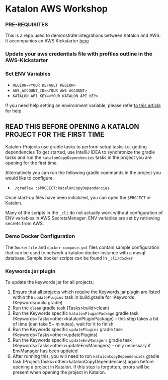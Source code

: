 # Katalon AWS Workshop
### PRE-REQUISITES
This is a repo used to demonstrate integrations between Katalon and AWS. It accompanies an AWS Kickstarter [here]()

### Update your aws credentials file with profiles outline in the AWS-Kickstarter

### Set ENV Variables
- `REGION=<YOUR DEFAULT REGION>`
- `AWS_ACCOUNT_ID=<YOUR AWS ACCOUNT>`
- `KATALON_API_KEY=<YOUR KATALON API KEY>`

If you need help setting an environment variable, please refer [to this article](https://www.twilio.com/blog/2017/01/how-to-set-environment-variables.html) for help.

## READ THIS BEFORE OPENING A KATALON PROJECT FOR THE FIRST TIME
Katalon-Projects use gradle tasks to perform setup tasks i.e. getting dependencies
To get started, use IntelliJ IDEA to synchronize the gradle tasks and run the `katalonCopyDependencies` tasks in the project you are opening for the first time.

Alternatively you can run the following gradle commands in the project you would like to configure.
  - `./gradlew :$PROJECT:katalonCopyDependencies`

Once start-up files have been initialized, you can open the `$PROJECT` in Katalon.

Many of the scripts in the `_cli` do not actually work without configuration of ENV variables in AWS SecretsManager. ENV variables are set by retrieving secrets from AWS.

### Demo Docker Configuration
The `Dockerfile` and `docker-compose.yml` files contain sample configuration that can be used to network a katalon docker instance with a mysql database.
Sample docker scripts can be found in `_cli/docker` 

### Keywords.jar plugin
To update the keywords jar for all projects:
1. Ensure that all projects which require the Keywords.jar plugin are listed within the `updatePlugins` task in
   build.gradle for :Keywords (Keywords/build.gradle)
2. Run the `clean` gradle task (Tasks>build>clean)
3. Run the Keywords specific `katalonPluginPackage` gradle task (Keywords>Tasks>other>katalonPluginPackage) - this step takes a bit of time (can take 5+ minutes), wait for it to finish
4. Run the Keywords specific `updatePlugins` gradle task (Keywords>Tasks>other>updatePlugins)
5. Run the Keywords specific `updateEnvManagers` gradle task (Keywords>Tasks>other>updateEnvManagers) - only necessary if EnvManager has been updated
6. After running this, you will need to run `katalonCopyDependencies` gradle task (Project:Tasks>other>katalonCopyDependencies) again before opening a project in Katalon. If this step is forgotten, errors will be present when opening the project in Katalon.


